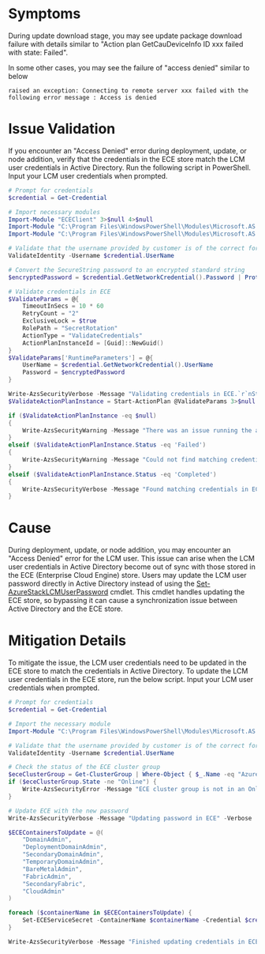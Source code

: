 # Symptoms
During update download stage, you may see update package download failure with details similar to "Action plan GetCauDeviceInfo ID xxx failed with state: Failed".

In some other cases, you may see the failure of "access denied" similar to below
```Text
raised an exception: Connecting to remote server xxx failed with the following error message : Access is denied
```

# Issue Validation
If you encounter an "Access Denied" error during deployment, update, or node addition, verify that the credentials in the ECE store match the LCM user credentials in Active Directory. 
Run the following script in PowerShell. Input your LCM user credentials when prompted.

```PowerShell
# Prompt for credentials
$credential = Get-Credential

# Import necessary modules
Import-Module "ECEClient" 3>$null 4>$null
Import-Module "C:\Program Files\WindowsPowerShell\Modules\Microsoft.AS.Infra.Security.SecretRotation\Microsoft.AS.Infra.Security.ActionPlanExecution.psm1" -DisableNameChecking
Import-Module "C:\Program Files\WindowsPowerShell\Modules\Microsoft.AS.Infra.Security.SecretRotation\PasswordUtilities.psm1" -DisableNameChecking

# Validate that the username provided by customer is of the correct format. Username should be provided without domain and not contain any special characters.
ValidateIdentity -Username $credential.UserName

# Convert the SecureString password to an encrypted standard string
$encryptedPassword = $credential.GetNetworkCredential().Password | Protect-CmsMessage -To "CN=DscEncryptionCert"

# Validate credentials in ECE
$ValidateParams = @{
    TimeoutInSecs = 10 * 60
    RetryCount = "2"
    ExclusiveLock = $true
    RolePath = "SecretRotation"
    ActionType = "ValidateCredentials"
    ActionPlanInstanceId = [Guid]::NewGuid()
}
$ValidateParams['RuntimeParameters'] = @{
    UserName = $credential.GetNetworkCredential().UserName
    Password = $encryptedPassword
}

Write-AzsSecurityVerbose -Message "Validating credentials in ECE.`r`nStarting action plan with Instance ID: $($ValidateParams.ActionPlanInstanceId)" -Verbose
$ValidateActionPlanInstance = Start-ActionPlan @ValidateParams 3>$null 4>$null

if ($ValidateActionPlanInstance -eq $null)
{
    Write-AzsSecurityWarning -Message "There was an issue running the action plan. Please reach out to Microsoft support for help" -Verbose
}
elseif ($ValidateActionPlanInstance.Status -eq 'Failed')
{
    Write-AzsSecurityWarning -Message "Could not find matching credentials in ECE store." -Verbose
}
elseif ($ValidateActionPlanInstance.Status -eq 'Completed')
{
    Write-AzsSecurityVerbose -Message "Found matching credentials in ECE store." -Verbose
}
```

# Cause 
During deployment, update, or node addition, you may encounter an "Access Denied" error for the LCM user. This issue can arise when the LCM user credentials in Active Directory become out of sync with those stored in the ECE (Enterprise Cloud Engine) store. Users may update the LCM user password directly in Active Directory instead of using the [Set-AzureStackLCMUserPassword](https://learn.microsoft.com/en-us/azure-stack/hci/manage/manage-secrets-rotation#run-set-azurestacklcmuserpassword-cmdlet) cmdlet. This cmdlet handles updating the ECE store, so bypassing it can cause a synchronization issue between Active Directory and the ECE store.

# Mitigation Details
To mitigate the issue, the LCM user credentials need to be updated in the ECE store to match the credentials in Active Directory. To update the LCM user credentials in the ECE store, run the below script. Input your LCM user credentials when prompted.
```PowerShell
# Prompt for credentials
$credential = Get-Credential

# Import the necessary module
Import-Module "C:\Program Files\WindowsPowerShell\Modules\Microsoft.AS.Infra.Security.SecretRotation\PasswordUtilities.psm1" -DisableNameChecking

# Validate that the username provided by customer is of the correct format. Username should be provided without domain and not contain any special characters.
ValidateIdentity -Username $credential.UserName

# Check the status of the ECE cluster group
$eceClusterGroup = Get-ClusterGroup | Where-Object { $_.Name -eq "Azure Stack HCI Orchestrator Service Cluster Group" }
if ($eceClusterGroup.State -ne "Online") {
    Write-AzsSecurityError -Message "ECE cluster group is not in an Online state. Cannot continue with password rotation." -ErrRecord $_
}

# Update ECE with the new password
Write-AzsSecurityVerbose -Message "Updating password in ECE" -Verbose

$ECEContainersToUpdate = @(
    "DomainAdmin",
    "DeploymentDomainAdmin",
    "SecondaryDomainAdmin",
    "TemporaryDomainAdmin",
    "BareMetalAdmin",
    "FabricAdmin",
    "SecondaryFabric",
    "CloudAdmin"
)

foreach ($containerName in $ECEContainersToUpdate) {
    Set-ECEServiceSecret -ContainerName $containerName -Credential $credential 3>$null 4>$null
}

Write-AzsSecurityVerbose -Message "Finished updating credentials in ECE." -Verbose
```
